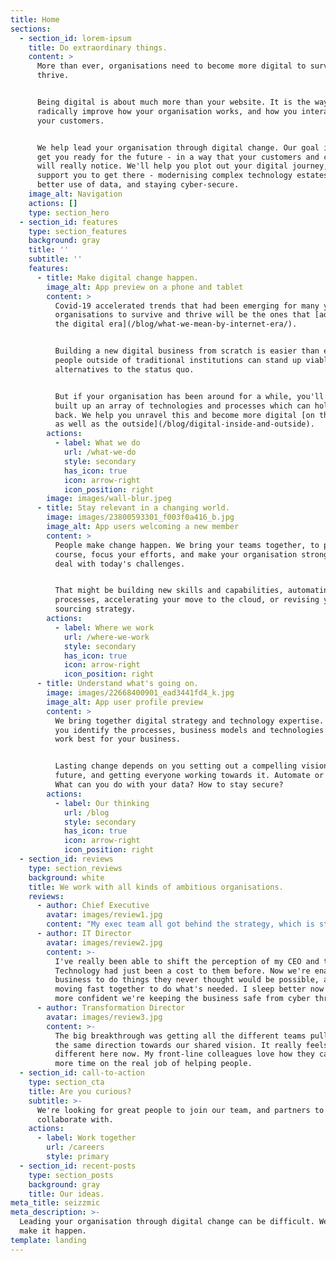 ```yaml
---
title: Home
sections:
  - section_id: lorem-ipsum
    title: Do extraordinary things.
    content: >
      More than ever, organisations need to become more digital to survive and
      thrive.


      Being digital is about much more than your website. It is the way to
      radically improve how your organisation works, and how you interact with
      your customers.


      We help lead your organisation through digital change. Our goal is to help
      get you ready for the future - in a way that your customers and colleagues
      will really notice. We'll help you plot out your digital journey, and
      support you to get there - modernising complex technology estates, making
      better use of data, and staying cyber-secure.
    image_alt: Navigation
    actions: []
    type: section_hero
  - section_id: features
    type: section_features
    background: gray
    title: ''
    subtitle: ''
    features:
      - title: Make digital change happen.
        image_alt: App preview on a phone and tablet
        content: >
          Covid-19 accelerated trends that had been emerging for many years. The
          organisations to survive and thrive will be the ones that [adapt to
          the digital era](/blog/what-we-mean-by-internet-era/).


          Building a new digital business from scratch is easier than ever. And
          people outside of traditional institutions can stand up viable
          alternatives to the status quo.


          But if your organisation has been around for a while, you'll have
          built up an array of technologies and processes which can hold you
          back. We help you unravel this and become more digital [on the inside
          as well as the outside](/blog/digital-inside-and-outside).
        actions:
          - label: What we do
            url: /what-we-do
            style: secondary
            has_icon: true
            icon: arrow-right
            icon_position: right
        image: images/wall-blur.jpeg
      - title: Stay relevant in a changing world.
        image: images/23800593301_f003f0a416_b.jpg
        image_alt: App users welcoming a new member
        content: >
          People make change happen. We bring your teams together, to plot a
          course, focus your efforts, and make your organisation stronger to
          deal with today's challenges.


          That might be building new skills and capabilities, automating
          processes, accelerating your move to the cloud, or revising your
          sourcing strategy.
        actions:
          - label: Where we work
            url: /where-we-work
            style: secondary
            has_icon: true
            icon: arrow-right
            icon_position: right
      - title: Understand what's going on.
        image: images/22668400901_ead3441fd4_k.jpg
        image_alt: App user profile preview
        content: >
          We bring together digital strategy and technology expertise. We help
          you identify the processes, business models and technologies that will
          work best for your business.


          Lasting change depends on you setting out a compelling vision for the
          future, and getting everyone working towards it. Automate or rebuild?
          What can you do with your data? How to stay secure?
        actions:
          - label: Our thinking
            url: /blog
            style: secondary
            has_icon: true
            icon: arrow-right
            icon_position: right
  - section_id: reviews
    type: section_reviews
    background: white
    title: We work with all kinds of ambitious organisations.
    reviews:
      - author: Chief Executive
        avatar: images/review1.jpg
        content: "My exec team all got behind the strategy, which is stretching but within our reach.\_ We're much more digital now. It's helped us look after our customers during the pandemic, and we now feel well positioned for growth. I couldn't imagine going back."
      - author: IT Director
        avatar: images/review2.jpg
        content: >-
          I've really been able to shift the perception of my CEO and the board.
          Technology had just been a cost to them before. Now we're enabling the
          business to do things they never thought would be possible, and we're
          moving fast together to do what's needed. I sleep better now we're
          more confident we're keeping the business safe from cyber threats.
      - author: Transformation Director
        avatar: images/review3.jpg
        content: >-
          The big breakthrough was getting all the different teams pulling in
          the same direction towards our shared vision. It really feels
          different here now. My front-line colleagues love how they can spend
          more time on the real job of helping people.
  - section_id: call-to-action
    type: section_cta
    title: Are you curious?
    subtitle: >-
      We're looking for great people to join our team, and partners to
      collaborate with.
    actions:
      - label: Work together
        url: /careers
        style: primary
  - section_id: recent-posts
    type: section_posts
    background: gray
    title: Our ideas.
meta_title: seizzmic
meta_description: >-
  Leading your organisation through digital change can be difficult. We help you
  make it happen.
template: landing
---
```

